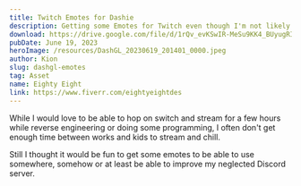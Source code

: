 ```yaml
---
title: Twitch Emotes for Dashie
description: Getting some Emotes for Twitch even though I'm not likely to use them
download: https://drive.google.com/file/d/1rQv_evKSwIR-MeSu9KK4_BUyugRIsFm9/view?usp=sharing
pubDate: June 19, 2023
heroImage: /resources/DashGL_20230619_201401_0000.jpeg
author: Kion
slug: dashgl-emotes
tag: Asset
name: Eighty Eight
link: https://www.fiverr.com/eightyeightdes
---
```


While I would love to be able to hop on switch and stream for a few hours while
reverse engineering or doing some programming, I often don't get enough time between
works and kids to stream and chill. 

Still I thought it would be fun to get some emotes to be able to use somewhere, somehow
or at least be able to improve my neglected Discord server. 


